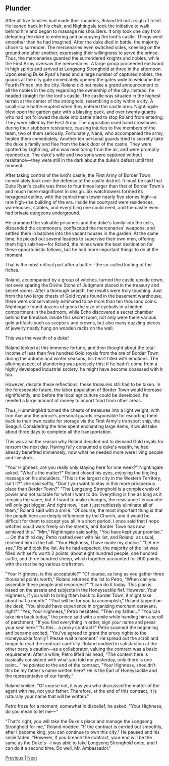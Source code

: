 ## Plunder
After all five families had made their inquiries, Roland let out a sigh of relief. 
He leaned back in his chair, and Nightingale took the initiative to walk behind him and began to massage his shoulders.
It only took one day from defeating the duke to entering and occupying the lord's castle.
Things went smoother than he had imagined. After the duke died in battle, the majority chose to surrender. The mercenaries even switched sides, kneeling on the ground one after another, expressing their willingness to serve the prince.
Thus, the mercenaries guarded the surrendered knights and nobles, while the First Army oversaw the mercenaries. A large group proceeded eastward in high spirits and arrived at Longsong Stronghold at three in the afternoon. Upon seeing Duke Ryan's head and a large number of captured nobles, the guards at the city gate immediately opened the gates wide to welcome the Fourth Prince into the city.
Roland did not make a grand announcement to all the nobles in the city regarding the ownership of the city. Instead, he headed straight for the lord's castle.
The castle was situated in the highest terrain at the center of the stronghold, resembling a city within a city. A small-scale battle erupted when they entered the castle area. Nightingale blew open the garden gate with a blasting pack, and over twenty guards who had not followed the duke into battle tried to stop Roland from entering. They were killed by the First Army. The opposition used hand crossbows during their stubborn resistance, causing injuries to five members of the team, two of them seriously. Fortunately, Nana, who accompanied the army, healed them immediately.
Another ten personal guards tried to secretly take the duke's family and flee from the back door of the castle. They were spotted by Lightning, who was monitoring from the air, and were promptly rounded up. The duke's wife and two sons were captured without resistance—they were still in the dark about the duke's defeat until that moment.

After taking control of the lord's castle, the First Army of Border Town immediately took over the defense of the castle district. It must be said that Duke Ryan's castle was three to four times larger than that of Border Town's and much more magnificent in design. Six watchtowers formed its hexagonal outline, with the central main tower nearly five stories high—a rare high-rise building of the era. Inside the courtyard were residences, warehouses, stables, and everything one could need, and the castle even had private dungeons underground.

He crammed the valuable prisoners and the duke's family into the cells, disbanded the commoners, confiscated the mercenaries' weapons, and settled them in batches into the vacant houses in the garden. At the same time, he picked out several leaders to supervise their own men, offering them high salaries—for Roland, the mines were the best destination for these opportunistic fellows, but he had more important things to do at the moment.

That is the most critical part after a battle—the so-called looting of the riches.

Roland, accompanied by a group of witches, turned the castle upside down, not even sparing the Divine Stone of Judgment placed in the treasury and secret rooms. After a thorough search, the results were truly touching. Just from the two large chests of Gold royals found in the basement warehouse, there were conservatively estimated to be more than ten thousand coins. Nightingale found dozens of gems the size of eyeballs in a hidden compartment in the bedroom, while Echo discovered a secret chamber behind the fireplace. Inside this secret room, not only were there various gold artifacts such as scepters and crowns, but also many dazzling pieces of jewelry neatly hung on wooden racks on the wall.

This was the wealth of a duke!

Roland looked at this immense fortune, and then thought about the total income of less than five hundred Gold royals from the ore of Border Town during the autumn and winter seasons, his heart filled with emotions. The alluring aspect of plundering was precisely this; if he hadn't come from a highly developed industrial society, he might have become obsessed with it too.

However, despite these reflections, these treasures still had to be taken. In the foreseeable future, the labor population of Border Town would increase significantly, and before the local agriculture could be developed, he needed a large amount of money to import food from other areas.

Thus, Hummingbird turned the chests of treasures into a light weight, with Iron Axe and the prince's personal guards responsible for escorting them back to their own castle for storage via the First Army's transport ship, the Seagull. Considering the time spent enchanting large items, it would take about three days to complete all the transportation.

This was also the reason why Roland decided not to demand Gold royals for ransom the next day. Having fully consumed a duke's wealth, he had already benefited immensely; now what he needed more were living people and livestock.

"Your Highness, are you really only staying here for one week?" Nightingale asked.
"What's the matter?" Roland closed his eyes, enjoying the tingling massage on his shoulders.
"This is the largest city in the Western Territory, isn't it?" she said softly, "Don't you want to stay in this more prosperous place than Border Town?"
"The Longsong Stronghold is a complex web of power and not suitable for what I want to do. Everything is fine as long as it remains the same, but if I want to make changes, the resistance I encounter will only get bigger. And right now, I can't just ruthlessly eliminate all of them," Roland said with a smile. "Of course, the most important thing is that the people here are deeply influenced by the Church, and it would be difficult for them to accept you all in a short period. I once said that I hope witches could walk freely on the streets, and Border Town has now achieved this."
"Mm," Nightingale said softly, "You have kept your promise."
...
On the third day, Petro rushed over with his list, and Roland, as usual, received him in the hall.
"Your Highness, I have made my choice."
"Let me see," Roland took the list. As he had expected, the majority of the list was filled with serfs worth 2 points, about eight hundred people, one hundred cattle, and three hundred sheep, which together accounted for 900 points, with the rest being various craftsmen.

"Your Highness, is this acceptable?"
"Of course, as long as you gather three thousand points worth," Roland returned the list to Petro, "When can you assemble these people and resources?"
"I can do it today. This plan is based on the assets and subjects in the Honeysuckle fief. However, Your Highness, if you wish to bring them back to Border Town, it might take about half a month."
"That will be for you to accomplish," Roland tapped on the desk, "You should have experience in organizing merchant caravans, right?"
"Yes, Your Highness," Petro hesitated, "Then my father..."
"You can take him back today," the prince said with a smile while handing him a scroll of parchment, "If you find everything in order, sign your name and press your seal here."
"Is this... a proxy contract?" Petro scanned the beginning and became excited, "You've agreed to grant the proxy rights to the Honeysuckle family? Please wait a moment." He spread out the scroll and began to read the contract carefully.
Roland nodded in satisfaction at the other party's caution—as a collaborator, valuing the contract was a basic requirement.
After a while, Petro lifted his head, "The content here is basically consistent with what you told me yesterday, only there is one point..." he pointed to the end of the contract, "Your Highness, shouldn't this be my father's name written here? He is the Earl of Honeysuckle and the representative of our family."

Roland smiled, "Of course not, it was you who discussed the matter of the agent with me, not your father. Therefore, at the end of this contract, it is naturally your name that will be written."

Petro froze for a moment, somewhat in disbelief, he asked, "Your Highness, do you mean to let me—"

"That's right, you will take the Duke's place and manage the Longsong Stronghold for me," Roland nodded. "If the contract is carried out smoothly, after I become king, you can continue to own this city." He paused and his smile faded, "However, if you breach the contract, your end will be the same as the Duke's—I was able to take Longsong Stronghold once, and I can do it a second time. Do well, Mr. Ambassador."



[Previous](CH0120.md) | [Next](CH0122.md)
